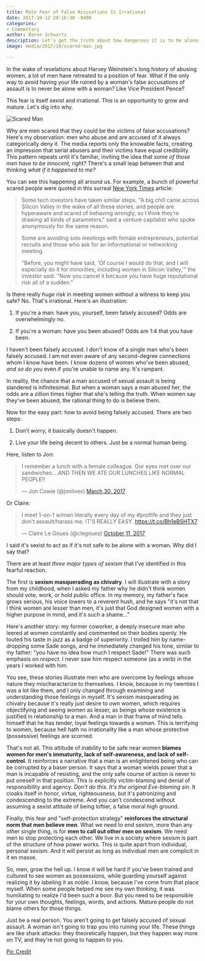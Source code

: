 ```yaml
---
title: Male Fear of False Accusations Is Irrational
date: 2017-10-12 20:16:30 -0400
categories:
- Commentary
author: Baron Schwartz
description: Let's get the truth about how dangerous it is to be alone with a woman.
image: media/2017/10/scared-man.jpg

---
```



In the wake of revelations about Harvey Weinstein's long history of abusing
women, a lot of men have retreated to a position of fear. What if the only way
to avoid having your life ruined by a woman's false accusations of assault is to
never be alone with a woman? Like Vice President Pence?

This fear is itself sexist and irrational. This is an opportunity to grow and mature. Let's dig into why.

![Scared Man](/media/2017/10/scared-man.jpg)

<!--more-->

Why are men scared that they could be the victims of false accusations? Here's my observation: men
who abuse and are accused of it always categorically deny it.
The media reports only the knowable facts, creating an impression that serial abusers and their victims have equal credibility. This pattern repeats until it's familiar, inviting the idea that *some of those men
have to be innocent, right?* There's a small leap between that and thinking *what if it
happened to me?*

You can see this happening all around us. For example, a bunch of powerful scared people were
quoted in this surreal [New York
Times](https://www.nytimes.com/2017/10/09/upshot/as-sexual-harassment-scandals-spook-men-it-can-backfire-for-women.html)
article:

<blockquote>
<p>Some tech investors have taken similar steps. "A big chill came across Silicon
Valley in the wake of all these stories, and people are hyperaware and scared
of behaving wrongly, so I think they’re drawing all kinds of parameters," said
a venture capitalist who spoke anonymously for the same reason.</p>
<p>Some are avoiding solo meetings with female entrepreneurs, potential recruits
and those who ask for an informational or networking meeting.</p>
<p>"Before, you might have said, 'Of course I would do that, and I will especially
do it for minorities, including women in Silicon Valley,'" the investor said.
"Now you cancel it because you have huge reputational risk all of a sudden."</p>
</blockquote>

Is there really *huge risk* in meeting women without a witness to keep you safe? No. That's irrational. Here's an illustration:

1. If you're a man: have you, yourself, been falsely accused? Odds are overwhelmingly no.

1. If you're a woman: have you been abused? Odds are 1:4 that you have been.

I haven't been falsely accused. I don't know of a single man who's been falsely accused. I am not even aware of any
second-degree connections whom I know have been. I know dozens of women who've been abused, *and so do you* even if you're unable
to name any. It's rampant.

In reality, the chance that a man accused of sexual assault is being slandered is infinitesimal. But when a woman says a man abused her, the odds are a zillion times higher that she's telling the truth.  When women say they've been abused, the rational thing to
do is believe them.

Now for the easy part: how to avoid being falsely accused. There are two steps:

1. Don't worry, it basically doesn't happen.

1. Live your life being decent to others. Just be a normal human being.

Here, listen to Jon:

<blockquote class="twitter-tweet" data-lang="en"><p lang="en" dir="ltr">I
remember a lunch with a female colleague. Our eyes met over our sandwiches….AND
THEN WE ATE OUR LUNCHES LIKE NORMAL PEOPLE!!</p>— Jon Cowie (@jonlives) <a href="https://twitter.com/jonlives/status/847469563860148224?ref_src=twsrc%5Etfw">March
30, 2017</a></blockquote>

Or Claire:

<blockquote class="twitter-tweet" data-lang="en"><p lang="en" dir="ltr">I meet
1-on-1 w/men literally every day of my #proflife
and they just don't assault/harass me. IT'S REALLY EASY.  <a href="https://t.co/Bh1eBSHTX7">https://t.co/Bh1eBSHTX7</a></p>— Claire Le
Goues (@clegoues) <a href="https://twitter.com/clegoues/status/918105138224599041?ref_src=twsrc%5Etfw">October
11, 2017</a></blockquote>

I said it's sexist to act as if it's not safe to be alone with a woman. Why did I say that?

There are at least *three major types of sexism*
that I've identified in this fearful reaction.

The first is **sexism masquerading as chivalry**.  I will illustrate with a story from my childhood, when I asked my father why he didn't think women
should vote, work, or hold public office. In my memory, my father's face grows
serious, his voice lowers to a reverent hush, and he says "it's not that I think
women are lesser than men, it's just that God designed women with a higher
purpose in mind, and it's such a shame..."

Here's another story: my former coworker, a deeply insecure man who leered at women constantly and
commented on their bodies openly. He touted his taste in jazz as a badge of superiority. I trolled him by
name-dropping some Sade songs, and he immediately changed his tone, similar to my
father: "you have no idea how much I respect Sade!" There was such
emphasis on *respect*. I never saw him respect someone (as a verb) in the years
I worked with him.

You see, these stories illustrate men who are overcome by feelings whose nature
they mischaracterize to themselves.  I know, because in my twenties I was a lot like them, and I only changed through examining and understanding those feelings in myself.
It's sexism masquerading as chivalry because it's really just desire to own
women, which requires objectifying and seeing women as lesser, as beings whose
existence is justified in relationship to a man. And a man in that frame of mind tells himself that he has tender, loyal feelings towards a woman. This is
terrifying to women, because hell hath no irrationality like a man whose protective (possessive) feelings are scorned.

That's not all. This attitude of inability to be safe near women **blames
women for men's immaturity, lack of self-awareness, and lack of self-control**. It
reinforces a narrative that a man is an enlightened being who can be corrupted
by a baser person. It says that a woman wields power that a man is
incapable of resisting, and the only safe course of action is never to put
oneself in that position. This is explicitly victim-blaming and denial of
responsibility and agency. *Don't do
this. It's the original Eve-blaming sin.* It cloaks itself in honor, virtue, righteousness, but it's patronizing and condescending to the extreme. And you can't
condescend without assuming a sexist attitude of being loftier, a false moral high ground.

Finally, this fear and "self-protection strategy" **reinforces the structural norm that
men believe men**. What we need to end sexism, more than any other single thing,
is for **men to call out other men on sexism**. We need men to stop protecting each
other.  We live in a society where sexism is part of the structure of how power
works.
This is quite apart from individual, personal sexism. And it will persist as
long as individual men are complicit in it en masse.

So, men, grow the hell up. I know it will be hard if you've been trained and
cultured to see women as possessions, while guarding yourself against realizing it by
labeling it as noble. I know, because I've come from that place
myself. When some people
helped me see my own thinking, it was humiliating to realize I'd been such a boor. But you need to be responsible for your own
thoughts, feelings, words, and actions. Mature people do not blame others for
those things.

Just be a real person. You aren't going to get falsely accused of sexual assault. A woman isn't going to trap you into ruining your life. These things are like shark attacks: they
theoretically happen, but they happen way more on TV, and they're not going to happen to you.

[Pic Credit](https://upload.wikimedia.org/wikipedia/commons/6/60/A_barber_shaving_a_man_who_looks_extremely_fearful._Lithogra_Wellcome_V0019694.jpg)
